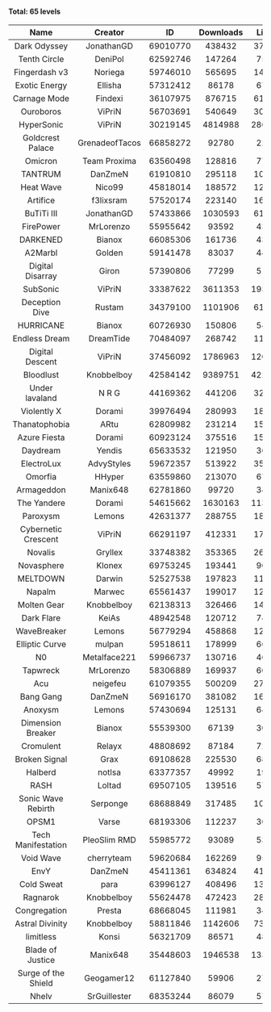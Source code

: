 #### Total: 65 levels

| Name | Creator | ID | Downloads | Likes |
|:---:|:---:|:---:|:---:|:---:|
| Dark Odyssey | JonathanGD | 69010770 | 438432 | 37951
| Tenth Circle | DeniPol | 62592746 | 147264 | 7532
| Fingerdash v3 | Noriega | 59746010 | 565695 | 14526
| Exotic Energy | Ellisha | 57312412 | 86178 | 6798
| Carnage Mode | Findexi | 36107975 | 876715 | 61209
| Ouroboros | ViPriN | 56703691 | 540649 | 30059
| HyperSonic | ViPriN | 30219145 | 4814988 | 280314
| Goldcrest Palace | GrenadeofTacos | 66858272 | 92780 | 2283
| Omicron | Team Proxima | 63560498 | 128816 | 7759
| TANTRUM | DanZmeN | 61910810 | 295118 | 10893
| Heat Wave | Nico99 | 45818014 | 188572 | 12619
| Artifice | f3lixsram | 57520174 | 223140 | 16130
| BuTiTi III | JonathanGD | 57433866 | 1030593 | 61454
| FirePower | MrLorenzo | 55955642 | 93592 | 4390
| DARKENED | Bianox | 66085306 | 161736 | 4322
| A2Marbl | Golden | 59141478 | 83037 | 4436
| Digital Disarray | Giron | 57390806 | 77299 | 5121
| SubSonic | ViPriN | 33387622 | 3611353 | 193310
| Deception Dive | Rustam | 34379100 | 1101906 | 61143
| HURRICANE | Bianox | 60726930 | 150806 | 5462
| Endless Dream | DreamTide | 70484097 | 268742 | 11107
| Digital Descent | ViPriN | 37456092 | 1786963 | 120014
| Bloodlust | Knobbelboy | 42584142 | 9389751 | 422759
| Under lavaland | N R G | 44169362 | 441206 | 32030
| Violently X | Dorami | 39976494 | 280993 | 18345
| Thanatophobia | ARtu | 62809982 | 231214 | 15906
| Azure Fiesta | Dorami | 60923124 | 375516 | 15834
| Daydream | Yendis | 65633532 | 121950 | 3666
| ElectroLux | AdvyStyles | 59672357 | 513922 | 35317
| Omorfia | HHyper | 63559860 | 213070 | 6769
| Armageddon | Manix648 | 62781860 | 99720 | 3480
| The Yandere | Dorami | 54615662 | 1630163 | 113061
| Paroxysm | Lemons | 42631377 | 288755 | 18247
| Cybernetic Crescent | ViPriN | 66291197 | 412331 | 17832
| Novalis | Gryllex | 33748382 | 353365 | 26176
| Novasphere | Klonex | 69753245 | 193441 | 9001
| MELTDOWN | Darwin | 52527538 | 197823 | 11860
| Napalm | Marwec | 65561437 | 199017 | 12899
| Molten Gear | Knobbelboy | 62138313 | 326466 | 14510
| Dark Flare | KeiAs | 48942548 | 120712 | 7446
| WaveBreaker | Lemons | 56779294 | 458868 | 12399
| Elliptic Curve | mulpan | 59518611 | 178999 | 6656
| N0 | Metalface221 | 59966737 | 130716 | 4683
| Tapwreck | MrLorenzo | 58306889 | 169937 | 6091
| Acu | neigefeu | 61079355 | 500209 | 27347
| Bang Gang | DanZmeN | 56916170 | 381082 | 16791
| Anoxysm | Lemons | 57430694 | 125131 | 6420
| Dimension Breaker | Bianox | 55539300 | 67139 | 3017
| Cromulent | Relayx | 48808692 | 87184 | 7230
| Broken Signal | Grax | 69108628 | 225530 | 6874
| Halberd | notlsa | 63377357 | 49992 | 1979
| RASH | Loltad | 69507105 | 139516 | 5771
| Sonic Wave Rebirth | Serponge | 68688849 | 317485 | 10176
| OPSM1 | Varse | 68193306 | 112237 | 3014
| Tech Manifestation | PleoSlim RMD | 55985772 | 93089 | 5304
| Void Wave | cherryteam | 59620684 | 162269 | 9562
| EnvY | DanZmeN | 45411361 | 634824 | 41663
| Cold Sweat | para | 63996127 | 408496 | 13526
| Ragnarok | Knobbelboy | 55624478 | 472423 | 28165
| Congregation | Presta | 68668045 | 111981 | 3465
| Astral Divinity | Knobbelboy | 58811846 | 1142606 | 73079
| limitless | Konsi | 56321709 | 86571 | 4841
| Blade of Justice | Manix648 | 35448603 | 1946538 | 133277
| Surge of the Shield | Geogamer12 | 61127840 | 59906 | 2750
| Nhelv | SrGuillester | 68353244 | 86079 | 5752
